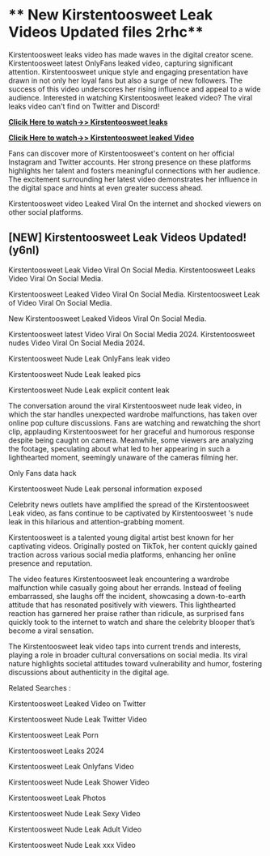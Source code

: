
# ** New Kirstentoosweet Leak Videos Updated files 2rhc** #

  Kirstentoosweet   leaks video has made waves in the digital creator scene.  Kirstentoosweet   latest OnlyFans leaked video, capturing significant attention.  Kirstentoosweet   unique style and engaging presentation have drawn in not only her loyal fans but also a surge of new followers. The success of this video underscores her rising influence and appeal to a wide audience. Interested in watching Kirstentoosweet   leaked video? The viral leaks video can't find on Twitter and Discord!

**[Clicik Here to watch->>  Kirstentoosweet  leaks ](http://xflirt.top)**

**[Clicik Here to watch->>  Kirstentoosweet leaked Video](http://xflirt.top)**

Fans can discover more of Kirstentoosweet's content on her official Instagram and Twitter accounts. Her strong presence on these platforms highlights her talent and fosters meaningful connections with her audience. The excitement surrounding her latest video demonstrates her influence in the digital space and hints at even greater success ahead.

  Kirstentoosweet   video Leaked Viral On the internet and shocked viewers on other social platforms.

## [NEW] Kirstentoosweet   Leak Videos Updated!  (y6nl) ##

  Kirstentoosweet   Leak Video Viral On Social Media.  Kirstentoosweet   Leaks Video Viral On Social Media.

  Kirstentoosweet   Leaked Video Viral On Social Media.  Kirstentoosweet   Leak of Video Viral On Social Media.

New Kirstentoosweet   Leaked Videos Viral On Social Media.

  Kirstentoosweet   latest Video Viral On Social Media 2024.  Kirstentoosweet   nudes Video Viral On Social Media 2024.

  Kirstentoosweet   Nude Leak OnlyFans leak video

  Kirstentoosweet   Nude Leak leaked pics

  Kirstentoosweet   Nude Leak explicit content leak

The conversation around the viral Kirstentoosweet   nude leak video, in which the star handles unexpected wardrobe malfunctions, has taken over online pop culture discussions. Fans are watching and rewatching the short clip, applauding Kirstentoosweet   for her graceful and humorous response despite being caught on camera. Meanwhile, some viewers are analyzing the footage, speculating about what led to her appearing in such a lighthearted moment, seemingly unaware of the cameras filming her.

Only Fans data hack

  Kirstentoosweet   Nude Leak personal information exposed

Celebrity news outlets have amplified the spread of the Kirstentoosweet   Leak video, as fans continue to be captivated by Kirstentoosweet  's nude leak in this hilarious and attention-grabbing moment.

  Kirstentoosweet   is a talented young digital artist best known for her captivating videos. Originally posted on TikTok, her content quickly gained traction across various social media platforms, enhancing her online presence and reputation.

The video features Kirstentoosweet   leak encountering a wardrobe malfunction while casually going about her errands. Instead of feeling embarrassed, she laughs off the incident, showcasing a down-to-earth attitude that has resonated positively with viewers. This lighthearted reaction has garnered her praise rather than ridicule, as surprised fans quickly took to the internet to watch and share the celebrity blooper that’s become a viral sensation.

The Kirstentoosweet   leak video taps into current trends and interests, playing a role in broader cultural conversations on social media. Its viral nature highlights societal attitudes toward vulnerability and humor, fostering discussions about authenticity in the digital age.

Related Searches :

  Kirstentoosweet   Leaked Video on Twitter

  Kirstentoosweet   Nude Leak Twitter Video

  Kirstentoosweet   Leak Porn

  Kirstentoosweet   Leaks 2024

  Kirstentoosweet   Leak Onlyfans Video

  Kirstentoosweet   Nude Leak Shower Video

  Kirstentoosweet   Leak Photos

  Kirstentoosweet   Nude Leak Sexy Video

  Kirstentoosweet   Nude Leak Adult Video

  Kirstentoosweet   Nude Leak xxx Video


